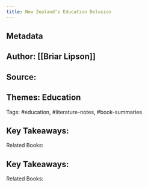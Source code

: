 ```yaml
---
title: New Zealand's Education Delusion
---
```


## Metadata
## Author: [[Briar Lipson]]
## Source:
## Themes: Education
Tags: #education, #literature-notes, #book-summaries
## Key Takeaways:
Related Books:
## Key Takeaways:
Related Books: